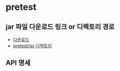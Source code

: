 # pretest

## jar 파일 다운로드 링크 or 디렉토리 경로 
- [다운로드](https://github.com/yejiim/pretest/raw/main/jar/kakaobank-0.0.1-SNAPSHOT.jar)   
- [pretest/jar 디렉토리](https://github.com/yejiim/pretest/blob/main/jar/kakaobank-0.0.1-SNAPSHOT.jar)

## API 명세 

